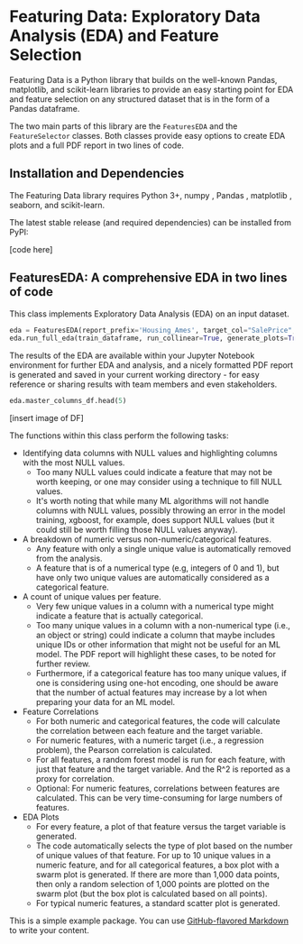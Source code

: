 
# Featuring Data: Exploratory Data Analysis (EDA) and Feature Selection

Featuring Data is a Python library that builds on the well-known Pandas,
matplotlib, and scikit-learn libraries to provide an easy starting point for
EDA and feature selection on any structured dataset that is in the form of a
Pandas dataframe.

The two main parts of this library are the `FeaturesEDA` and the
`FeatureSelector` classes. Both classes provide easy options to create EDA
plots and a full PDF report in two lines of code.

## Installation and Dependencies

The Featuring Data library requires Python 3+, numpy , Pandas , matplotlib ,
seaborn, and scikit-learn.

The latest stable release (and required dependencies) can be installed from
PyPI:

[code here]

## FeaturesEDA: A comprehensive EDA in two lines of code 

This class implements Exploratory Data Analysis (EDA) on an input dataset.

```python
eda = FeaturesEDA(report_prefix='Housing_Ames', target_col="SalePrice", cols_to_drop=["Id"])
eda.run_full_eda(train_dataframe, run_collinear=True, generate_plots=True)
```

The results of the EDA are available within your Jupyter Notebook
environment for further EDA and analysis, and a nicely formatted PDF
report is generated and saved in your current working directory - for easy
reference or sharing results with team members and even stakeholders.

```python
eda.master_columns_df.head(5)
```
[insert image of DF]

The functions within this class perform the following tasks:

- Identifying data columns with NULL values and highlighting columns with
  the most NULL values.
  - Too many NULL values could indicate a feature that may not be worth
    keeping, or one may consider using a technique to fill NULL values.
  - It's worth noting that while many ML algorithms will not handle
    columns with NULL values, possibly throwing an error in the model
    training, xgboost, for example, does support NULL values (but it
    could still be worth filling those NULL values anyway).
- A breakdown of numeric versus non-numeric/categorical features.
  - Any feature with only a single unique value is automatically removed
    from the analysis.
  - A feature that is of a numerical type (e.g, integers of 0 and 1),
    but have only two unique values are automatically considered as a
    categorical feature.
- A count of unique values per feature.
  - Very few unique values in a column with a numerical type might
    indicate a feature that is actually categorical.
  - Too many unique values in a column with a non-numerical type (i.e.,
    an object or string) could indicate a column that maybe includes
    unique IDs or other information that might not be useful for an ML
    model. The PDF report will highlight these cases, to be noted for
    further review.
  - Furthermore, if a categorical feature has too many unique values, if
    one is considering using one-hot encoding, one should be aware that
    the number of actual features may increase by a lot when preparing
    your data for an ML model.
- Feature Correlations
  - For both numeric and categorical features, the code will calculate
    the correlation between each feature and the target variable.
  - For numeric features, with a numeric target (i.e., a regression
    problem), the Pearson correlation is calculated.
  - For all features, a random forest model is run for each feature,
    with just that feature and the target variable. And the R^2 is
    reported as a proxy for correlation.
  - Optional: For numeric features, correlations between features are
    calculated. This can be very time-consuming for large numbers of
    features.
- EDA Plots
  - For every feature, a plot of that feature versus the target variable
    is generated.
  - The code automatically selects the type of plot based on the number
    of unique values of that feature. For up to 10 unique values in a
    numeric feature, and for all categorical features, a box plot with a
    swarm plot is generated. If there are more than 1,000 data points,
    then only a random selection of 1,000 points are plotted on the
    swarm plot (but the box plot is calculated based on all points).
  - For typical numeric features, a standard scatter plot is generated.


This is a simple example package. You can use
[GitHub-flavored Markdown](https://guides.github.com/features/mastering-markdown/)
to write your content.
